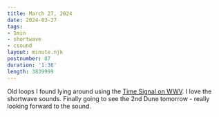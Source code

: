 ```yaml
---
title: March 27, 2024
date: 2024-03-27
tags:
- 1min
- shortwave
- csound
layout: minute.njk
postnumber: 87
duration: '1:36'
length: 3839999
---
```

Old loops I found lying around using the [Time Signal on WWV](https://www.nist.gov/pml/time-and-frequency-division/time-distribution/radio-station-wwv). I love the shortwave sounds. Finally going to see the 2nd Dune tomorrow - really looking forward to the sound. 

